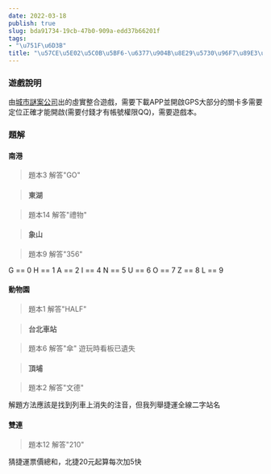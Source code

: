 ```yaml
---
date: 2022-03-18
publish: true
slug: bda91734-19cb-47b0-909a-edd37b66201f
tags:
- "\u751F\u6D3B"
title: "\u57CE\u5E02\u5C0B\u5BF6-\u6377\u904B\u8E29\u5730\u96F7\u89E3\u7B54.md"
---
```

### 遊戲說明

由[城市謎案公司](https://riddlecity.cc/)出的虛實整合遊戲，需要下載APP並開啟GPS大部分的關卡多需要定位正確才能開啟(需要付錢才有帳號權限QQ)，需要遊戲本。

### 題解

#### 南港

> 題本3
> 解答"GO"

> #### 東湖

> 題本14
> 解答"禮物"

> #### 象山

> 題本9
> 解答"356"



G == 0
H == 1
A == 2
I == 4
N == 5
U == 6
O == 7
Z == 8
L == 9

#### 動物園

> 題本1
> 解答"HALF"

> #### 台北車站

> 題本6
> 解答"傘"
> 遊玩時看板已遺失

> #### 頂埔

> 題本2
> 解答"文德"



解題方法應該是找到列車上消失的注音，但我列舉捷運全線二字站名

#### 雙連

> 題本12
> 解答"210"



猜捷運票價總和，北捷20元起算每次加5快
